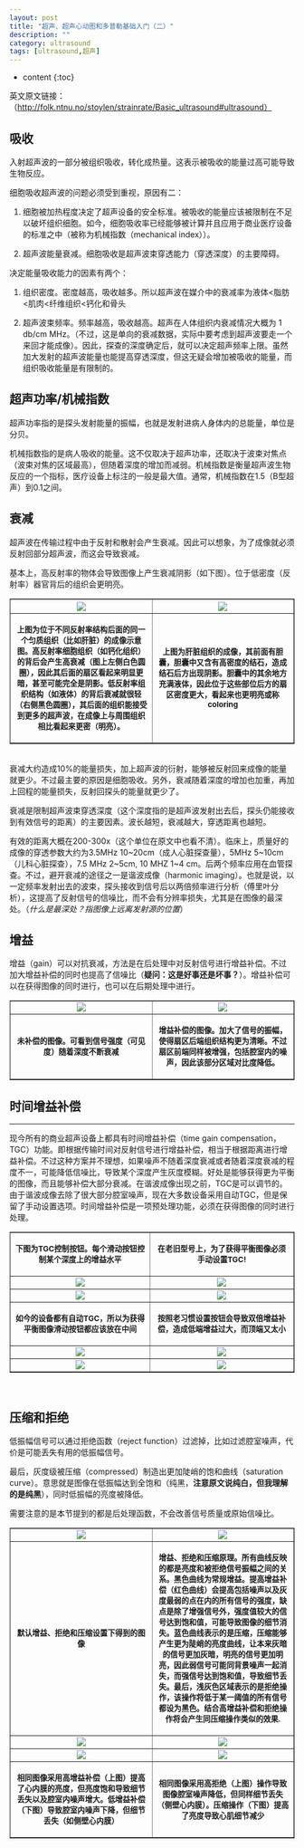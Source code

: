 ```yaml
---
layout: post
title: "超声、超声心动图和多普勒基础入门（二）"
description: ""
category: ultrasound
tags: [ultrasound,超声]
---
```

* content
{:toc}

英文原文链接：   
（http://folk.ntnu.no/stoylen/strainrate/Basic_ultrasound#ultrasound） 

## **吸收**

入射超声波的一部分被组织吸收，转化成热量。这表示被吸收的能量过高可能导致生物反应。




细胞吸收超声波的问题必须受到重视，原因有二：

1. 细胞被加热程度决定了超声设备的安全标准。被吸收的能量应该被限制在不足以破坏组织细胞。如今，细胞吸收率已经能够被计算并且应用于商业医疗设备的标准之中（被称为机械指数（mechanical index））。

2. 超声波能量衰减。细胞吸收是超声波束穿透能力（穿透深度）的主要障碍。

决定能量吸收能力的因素有两个：

1. 组织密度。密度越高，吸收越多。所以超声波在媒介中的衰减率为液体<脂肪<肌肉<纤维组织<钙化和骨头

2. 超声波束频率。频率越高，吸收越高。超声在人体组织内衰减情况大概为 1 db/cm MHz。（不过，这是单向的衰减数据，实际中要考虑到超声波要走一个来回才能成像）。因此，探查的深度确定后，就可以决定超声频率上限。虽然加大发射的超声波能量也能提高穿透深度，但这无疑会增加被吸收的能量，而组织吸收能量是有限制的。

## 超声功率/机械指数

超声功率指的是探头发射能量的振幅，也就是发射进病人身体内的总能量，单位是分贝。

机械指数指的是病人吸收的能量。这不仅取决于超声功率，还取决于波束对焦点（波束对焦的区域最高），但随着深度的增加而减弱。机械指数是衡量超声波生物反应的一个指标，医疗设备上标注的一般是最大值。通常，机械指数在1.5（B型超声）到0.1之间。

## 衰减

超声波在传输过程中由于反射和散射会产生衰减。因此可以想象，为了成像就必须反射回部分超声波，而这会导致衰减。

基本上，高反射率的物体会导致图像上产生衰减阴影（如下图）。位于低密度（反射率）器官背后的组织会更明亮。
<div>
<table style="text-align: center; width: 100%;" border="1" cellpadding="1" cellspacing="1" >

<tr >
<th width="50%"><img src="https://github.com/WindTom/imagestom/blob/master/attenuation.GIF?raw=true"></th>
<th width="50%"><img src="https://github.com/WindTom/imagestom/blob/master/Ultrasound%20gallstones.JPG?raw=true"></th>
</tr>

<tr >
<td width="50%"><p>	<small><b>上图为位于不同反射率结构后面的同一个匀质组织（比如肝脏）的成像示意图。高反射率细胞组织（如钙化组织）的背后会产生高衰减（图上左侧白色圆圈），因此其后面的扇区看起来明显更暗，甚至可能完全是阴影。低反射率组织结构（如液体）的背后衰减就很轻（右侧黑色圆圈），其后面的组织能接受到更多的超声波，在成像上与周围组织相比看起来更密（明亮）。</b></small></p>
</td>
<td width="50%"><p>	<small><b>上图为肝脏组织的成像，其前面有胆囊，胆囊中又含有高密度的结石，造成结石后方出现阴影。胆囊中的其余地方充满液体，因此位于这些部位后方的扇区密度更大，看起来也更明亮或称coloring</b></small></p></td>
</tr>
</table>
</div>
<br>
衰减大约造成10%的能量损失，加上超声波的衍射，能够被反射回来成像的能量就更少。不过最主要的原因是细胞吸收。另外，衰减随着深度的增加也加重，再加上回程的能量损失，反射回探头的能量就更少了。

衰减是限制超声波束穿透深度（这个深度指的是超声波发射出去后，探头仍能接收到有效信号的距离）的主要因素。波长越短，衰减越大，穿透距离也越短。

有效的距离大概在200-300x（这个单位在原文中也看不清）。临床上，质量好的成像的穿透参数大约为3.5MHz 10~20cm（成人心脏探查量），5MHz 5~10cm（儿科心脏探查），7.5 MHz 2~5cm, 10 MHZ 1~4 cm。后两个频率应用在血管探查。不过，避开衰减的途径之一是谐波成像（harmonic imaging）。也就是说，以一定频率发射出去的波束，探头接收到信号后以两倍频率进行分析（傅里叶分析），这提高了反射信号的信噪比，而不会有分辨率损失，尤其是在图像的最深处。（*什么是最深处？指图像上远离发射源的位置*）

## 增益

增益（gain）可以对抗衰减，方法是在后处理中对反射信号进行增益补偿。不过加大增益补偿的同时也提高了信噪比（**疑问：这是好事还是坏事？**）。增益补偿可以在获得图像的同时进行，也可以在后期处理中进行。

<div align="center">
<table style="text-align: center; width: 100%;" border="1" cellpadding="1" cellspacing="1">

<tr>
<td width="50%"><img src="https://github.com/WindTom/imagestom/blob/master/attenuation.jpg?raw=true">
</td>
<td width="50%"><img src="https://github.com/WindTom/imagestom/blob/master/attenuation%20gain.jpg?raw=true">
</td>
</tr>

<tr>
<td><p><b><small>未补偿的图像。可看到信号强度（可见度）随着深度不断衰减</small></b></p>
</td>
<td><p><b><small>增益补偿的图像。加大了信号的振幅，使得扇区后端组织结构更为清晰。不过扇区前端同样被增强，包括腔室内的噪声，因此该部分区域对比度降低。</small></b></p>
</td>
</tr>

</table>
</div>

## 时间增益补偿
---
现今所有的商业超声设备上都具有时间增益补偿（time gain compensation，TGC）功能。即根据传输时间对反射信号进行增益补偿，相当于根据距离进行增益补偿。不过这种方案并不理想，如果噪声不随着深度衰减或者随着深度衰减的程度不一，可能降低信噪比，导致某个深度产生灰度模糊。好处是能够获得更为平衡的图像，而且能够补偿大部分衰减。在谐波成像出现之前，TGC是可以调节的。由于谐波成像去除了很大部分腔室噪声，现在大多数设备采用自动TGC，但是保留了手动设置选项。时间增益补偿是一项预处理功能，必须在获得图像的同时进行处理。
<div><table style="text-align: center; width: 100%;" border="1" cellpadding="1" cellspacing="1">

<tr>
<td><p><small><b>下图为TGC控制按钮。每个滑动按钮控制某个深度上的增益水平  </b></small></p></td>
<td><p><small><b>在老旧型号上，为了获得平衡图像必须手动设置TGC!  </b></small></p></td>
</tr>

<tr>
<td><img src="https://github.com/WindTom/imagestom/blob/master/TGC1.jpg?raw=true"></td>
<td><img src="https://github.com/WindTom/imagestom/blob/master/TGC2.jpg?raw=true"></td>
</tr>

<tr>
<td><img src="https://github.com/WindTom/imagestom/blob/master/attenuation.jpg?raw=true"></td>
<td><img src="https://github.com/WindTom/imagestom/blob/master/attenuation%20tgc.jpg?raw=true"></td>
</tr>

<tr>
<td><p><small><b> 如今的设备都有自动TGC，所以为获得平衡图像滑动按钮都应该放在中间</b></small></p></td>
<td><p><small><b>按照老习惯设置按钮会导致双倍增益补偿，造成低端增益过大，而顶端又太小 </b></small></p></td>
</tr>

<tr>
<td><img src="https://github.com/WindTom/imagestom/blob/master/TGC1.jpg?raw=true"></td>
<td><img src="https://github.com/WindTom/imagestom/blob/master/TGC2.jpg?raw=true"></td>
</tr>


<tr>
<td><img src="https://github.com/WindTom/imagestom/blob/master/attenuation%20tgc.jpg?raw=true"></td>
<td><img src="https://github.com/WindTom/imagestom/blob/master/double%20tgc.jpg?raw=true"></td>
</tr>

</table></div><br>

## 压缩和拒绝

低振幅信号可以通过拒绝函数（reject function）过滤掉，比如过滤腔室噪声，代价是可能丢失有用的低振幅信号。

最后，灰度级被压缩（compressed）制造出更加陡峭的饱和曲线（saturation curve）。意思就是图像在低振幅达到全饱和（纯黑，**注意原文说纯白，但我理解的是纯黑**），同时低振幅的亮度被降低。

需要注意的是本节提到的都是后处理函数，不会改善信号质量或原始信噪比。

<div align="center"><table style="text-align: center; width: 100%;" border="1"  cellspacing="1">

<tr>
<td width="50%"><img src="https://github.com/WindTom/imagestom/blob/master/default.jpg?raw=true"></td>
<td width="50%"><img src="https://github.com/WindTom/imagestom/blob/master/Gain%20and%20reject.GIF?raw=true"></td>
</tr>

<tr>
<td><p><small><b>默认增益、拒绝和压缩设置下得到的图像  </b></small></p></td>
<td><p><small><b>增益、拒绝和压缩原理。所有曲线反映的都是亮度和被拒绝信号振幅之间的关系。黑色曲线为常规增益。提高增益补偿（红色曲线）会提高包括噪声以及灰度最弱的点在内的所有信号的强度，缺点是除了增强信号外，强度值较大的信号达到饱和值，可能导致图像的细节消失。蓝色曲线表示的是压缩，压缩能够产生更为陡峭的亮度曲线，让本来灰暗的信号更加灰暗，明亮的信号更加明亮，因此弱信号可能同背景噪声一起消失，而强信号达到饱和值，导致细节丢失。最后，浅灰色区域表示的是拒绝操作，该操作将低于某一阈值的所有信号都设为黑色。结合高增益补偿和拒绝操作将会产生同压缩操作类似的效果.</b></small></p></td>
</tr>

<tr>
<td><img src="https://github.com/WindTom/imagestom/blob/master/higain.jpg?raw=true"></td>
<td><img src="https://github.com/WindTom/imagestom/blob/master/reject.png?raw=true"></td>
</tr>

<tr>
<td><img src="https://github.com/WindTom/imagestom/blob/master/logain.jpg?raw=true"></td>
<td><img src="https://github.com/WindTom/imagestom/blob/master/compr.jpg?raw=true"></td>
</tr>

<tr>
<td><p><small><b>相同图像采用高增益补偿（上图）提高了心内膜的亮度，但亮度饱和导致细节丢失以及腔室内噪声增大。低增益补偿（下图）导致腔室内噪声下降，但细节丢失（如侧壁心内膜） </b></small></p></td>
<td><p><small><b>  相同图像采用高拒绝（上图）操作导致图像腔室噪声降低，但同样细节丢失（侧壁心内膜）。压缩操作（下图）提高了亮度导致心肌细节减少</b></small></p></td>
</tr>

</table>
<br>
</div>


